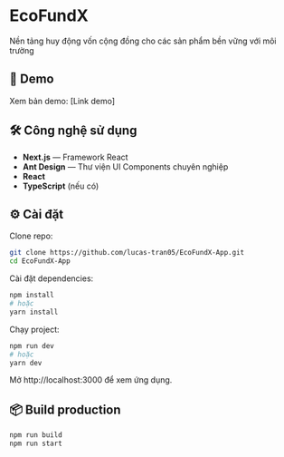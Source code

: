 # EcoFundX

Nền tảng huy động vốn cộng đồng cho các sản phẩm bền vững với môi trường

## 🚀 Demo

Xem bản demo: [Link demo]

## 🛠️ Công nghệ sử dụng

- **Next.js** — Framework React
- **Ant Design** — Thư viện UI Components chuyên nghiệp
- **React**
- **TypeScript** (nếu có)

## ⚙️ Cài đặt

Clone repo:

```bash
git clone https://github.com/lucas-tran05/EcoFundX-App.git
cd EcoFundX-App
```

Cài đặt dependencies:

```bash
npm install
# hoặc
yarn install
```

Chạy project:

```bash
npm run dev
# hoặc
yarn dev
```

Mở http://localhost:3000 để xem ứng dụng.

## 📦 Build production

```bash
npm run build
npm run start
```
